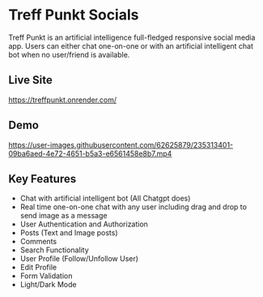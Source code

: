 
# Treff Punkt Socials

Treff Punkt is an artificial intelligence full-fledged responsive social media app. Users can either chat one-on-one or with an artificial intelligent chat bot when no user/friend is available.

## Live Site
https://treffpunkt.onrender.com/

## Demo
https://user-images.githubusercontent.com/62625879/235313401-09ba6aed-4e72-4651-b5a3-e6561458e8b7.mp4

## Key Features
- Chat with artificial intelligent bot (All Chatgpt does)
- Real time one-on-one chat with any user including drag and drop to send image as a message
- User Authentication and Authorization
- Posts (Text and Image posts)
- Comments
- Search Functionality 
- User Profile (Follow/Unfollow User)
- Edit Profile
- Form Validation
- Light/Dark Mode





